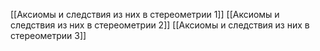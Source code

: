 [[Аксиомы и следствия из них в стереометрии 1]]
[[Аксиомы и следствия из них в стереометрии 2]]
[[Аксиомы и следствия из них в стереометрии 3]]